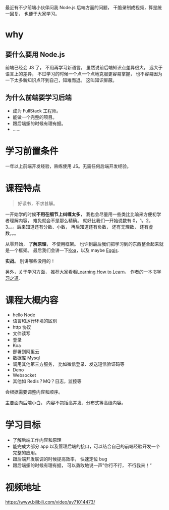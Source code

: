 最近有不少前端小伙伴问我 Node.js 后端方面的问题， 干脆录制成视频，算是统一回复， 也便于大家学习。

# why

## 要什么要用 Node.js

前端已经会 JS 了， 不用再学习新语言。 虽然说前后端知识点差异很大， 远大于语言上的差异， 不过学习的时候一个点一个点地克服更容易掌握， 也不容易因为一下太多新知识点吓到自己，知难而退。 这叫知识屏蔽。

## 为什么前端要学习后端

- 成为 FullStack 工程师。
- 能做一个完整的项目。
- 跟后端撕的时候有理有据。
- ......

# 学习前置条件

一年以上前端开发经验，熟练使用 JS。无需任何后端开发经验。

# 课程特点

> 好读书，不求甚解。

一开始学的时候**不用在细节上纠缠太多**， 我也会尽量用一些类比比喻来方便初学者理解内容， 难免就会不是那么精确。 就好比我们一开始说数有 0，1，2，3。。。后来知道还有分数、小数， 再后知道还有负数， 还有无理数， 还有虚数。。。

从零开始， **了解原理**， 不使用框架。 也许到最后我们把学习到的东西整合起来就是一个框架。 最后我们会讲一下[Koa](https://github.com/koajs/koa)，以及 maybe [Eggjs](https://github.com/eggjs/egg).

**实战**。 别讲哪些没用的！

另外，关于学习方面， 推荐大家看看[Learning How to Learn](https://www.coursera.org/learn/learning-how-to-learn)， 作者的一本书[学习之道](https://book.douban.com/subject/26895988/).

# 课程大概内容

- hello Node
- 语言和运行环境的区别
- http 协议
- 文件读写
- 登录
- Koa
- 部署到阿里云
- 数据库 Mysql
- 调用其他第三方服务， 比如微信登录、发送短信验证码等
- Deno
- Websocket
- 其他如 Redis？MQ？日志，监控等

会根据需要调整内容和顺序。

主要面向后端小白， 内容不包括高并发、分布式等高级内容。

# 学习目标

- 了解后端工作内容和原理
- 能完成大部分 app 以及管理后端的接口，可以结合自己的前端经验开发一个完整的应用。
- 跟后端开发联调的时候提高效率， 快速定位 bug
- 跟后端撕的时候有理有据， 可以勇敢地说一声”你行不行， 不行我来！“

# 视频地址

https://www.bilibili.com/video/av71014473/
